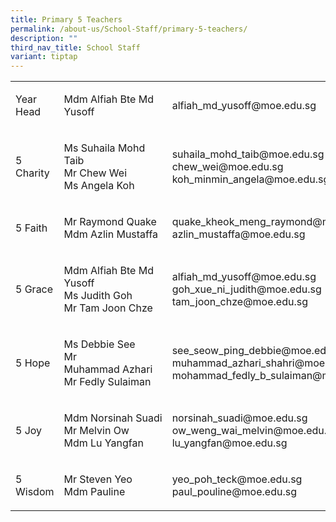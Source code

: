 ```yaml
---
title: Primary 5 Teachers
permalink: /about-us/School-Staff/primary-5-teachers/
description: ""
third_nav_title: School Staff
variant: tiptap
---
```

<table><tbody><tr><td rowspan="1" colspan="1"><p>Year Head</p></td><td rowspan="1" colspan="1"><p>Mdm Alfiah&nbsp;Bte Md Yusoff</p></td><td rowspan="1" colspan="1"><p>alfiah_md_yusoff@moe.edu.sg</p></td></tr><tr><td rowspan="1" colspan="1"><p>5 Charity</p></td><td rowspan="1" colspan="1"><p>Ms&nbsp;Suhaila&nbsp;Mohd Taib<br>Mr Chew Wei<br>Ms&nbsp;Angela&nbsp;Koh</p></td><td rowspan="1" colspan="1"><p>suhaila_mohd_taib@moe.edu.sg<br>chew_wei@moe.edu.sg<br>koh_minmin_angela@moe.edu.sg</p></td></tr><tr><td rowspan="1" colspan="1"><p>5 Faith</p></td><td rowspan="1" colspan="1"><p>Mr&nbsp;Raymond Quake<br>Mdm&nbsp;Azlin&nbsp;Mustaffa<br></p></td><td rowspan="1" colspan="1"><p>quake_kheok_meng_raymond@moe.edu.sg<br>azlin_mustaffa@moe.edu.sg<br></p></td></tr><tr><td rowspan="1" colspan="1"><p>5 Grace</p></td><td rowspan="1" colspan="1"><p>Mdm&nbsp;Alfiah&nbsp;Bte Md Yusoff<br>Ms&nbsp;Judith&nbsp;Goh<br>Mr&nbsp;Tam&nbsp;Joon Chze</p></td><td rowspan="1" colspan="1"><p>alfiah_md_yusoff@moe.edu.sg<br>goh_xue_ni_judith@moe.edu.sg<br>tam_joon_chze@moe.edu.sg</p></td></tr><tr><td rowspan="1" colspan="1"><p>5 Hope</p></td><td rowspan="1" colspan="1"><p>Ms&nbsp;Debbie&nbsp;See<br>Mr Muhammad&nbsp;Azhari<br>Mr&nbsp;Fedly&nbsp;Sulaiman</p></td><td rowspan="1" colspan="1"><p>see_seow_ping_debbie@moe.edu.sg<br>muhammad_azhari_shahri@moe.edu.sg<br>mohammad_fedly_b_sulaiman@moe.edu.sg</p></td></tr><tr><td rowspan="1" colspan="1"><p>5 Joy</p></td><td rowspan="1" colspan="1"><p>Mdm&nbsp;Norsinah&nbsp;Suadi<br>Mr&nbsp;Melvin&nbsp;Ow<br>Mdm&nbsp;Lu Yangfan</p></td><td rowspan="1" colspan="1"><p>norsinah_suadi@moe.edu.sg<br>ow_weng_wai_melvin@moe.edu.sg<br>lu_yangfan@moe.edu.sg</p></td></tr><tr><td rowspan="1" colspan="1"><p>5 Wisdom</p></td><td rowspan="1" colspan="1"><p>Mr&nbsp;Steven Yeo<br>Mdm Pauline</p></td><td rowspan="1" colspan="1"><p>yeo_poh_teck@moe.edu.sg<br>paul_pouline@moe.edu.sg</p></td></tr></tbody></table><p></p>